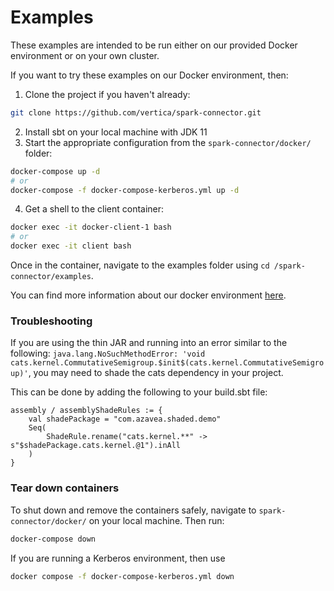 # Examples

These examples are intended to be run either on our provided Docker environment or on your own cluster. 

If you want to try these examples on our Docker environment, then:
1. Clone the project if you haven't already:
```sh
git clone https://github.com/vertica/spark-connector.git
```
2. Install sbt on your local machine with JDK 11
3. Start the appropriate configuration from the `spark-connector/docker/` folder:
```sh
docker-compose up -d
# or
docker-compose -f docker-compose-kerberos.yml up -d
```
4. Get a shell to the client container:
```sh
docker exec -it docker-client-1 bash
# or
docker exec -it client bash
```

Once in the container, navigate to the examples folder using `cd /spark-connector/examples`.

You can find more information about our docker environment [here](/docker/README.md).

### Troubleshooting

If you are using the thin JAR and running into an error similar to the following:
`java.lang.NoSuchMethodError: 'void cats.kernel.CommutativeSemigroup.$init$(cats.kernel.CommutativeSemigroup)'`, you may need to shade the cats dependency in your project.

This can be done by adding the following to your build.sbt file:

```
assembly / assemblyShadeRules := {
    val shadePackage = "com.azavea.shaded.demo"
    Seq(
        ShadeRule.rename("cats.kernel.**" -> s"$shadePackage.cats.kernel.@1").inAll
    )
} 
```

### Tear down containers

To shut down and remove the containers safely, navigate to `spark-connector/docker/` on your local machine. Then run:
```sh
docker-compose down
```

If you are running a Kerberos environment, then use 
```sh
docker compose -f docker-compose-kerberos.yml down
```

